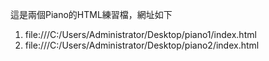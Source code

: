 這是兩個Piano的HTML練習檔，網址如下
1. file:///C:/Users/Administrator/Desktop/piano1/index.html
2. file:///C:/Users/Administrator/Desktop/piano2/index.html
